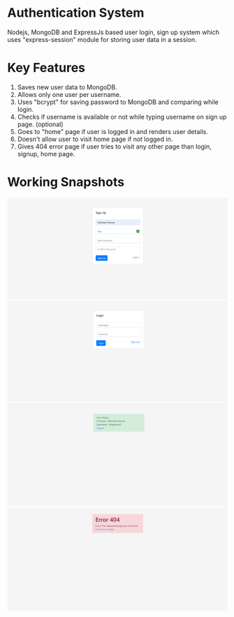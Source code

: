 # Authentication System
Nodejs, MongoDB and ExpressJs based user login, sign up system which uses "express-session" module for storing user data in a session.

# Key Features
1. Saves new user data to MongoDB.
2. Allows only one user per username.
3. Uses "bcrypt" for saving password to MongoDB and comparing while login.
4. Checks if username is available or not while typing username on sign up page. (optional)
5. Goes to "home" page if user is logged in and renders user details.
6. Doesn't allow user to visit home page if not logged in.
7. Gives 404 error page if user tries to visit any other page than login, signup, home page.

# Working Snapshots

![alt text](https://github.com/nishikantparmariam/AuthenticationSystem/blob/master/2.png)
![alt text](https://github.com/nishikantparmariam/AuthenticationSystem/blob/master/3.png)
![alt text](https://github.com/nishikantparmariam/AuthenticationSystem/blob/master/1.png)
![alt text](https://github.com/nishikantparmariam/AuthenticationSystem/blob/master/4.png)



